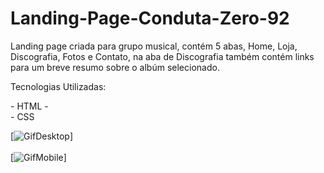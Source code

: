 # Landing-Page-Conduta-Zero-92

<p>Landing page criada para grupo musical, contém 5 abas, Home, Loja, Discografia, Fotos e Contato, na aba de Discografia também contém links para um breve resumo sobre o albúm selecionado.</p>
<p>Tecnologias Utilizadas:</p>
- HTML 
- <br>
- CSS

[<img src="LandingPageCZ92.gif" alt="GifDesktop">]
<br>
<br>
[<img src="LandingPageCZ92-responsivo.gif" alt="GifMobile">]


